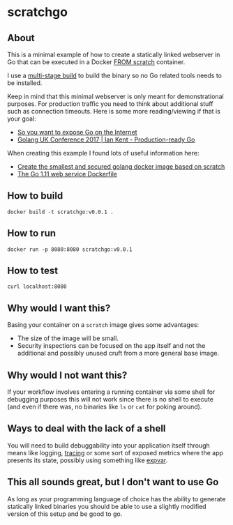 # scratchgo

## About
This is a minimal example of how to create a statically linked
webserver in Go that can be executed in a Docker [FROM scratch](https://hub.docker.com/_/scratch) container.

I use a [multi-stage build](https://docs.docker.com/develop/develop-images/multistage-build/)
to build the binary so no Go related tools needs to be installed.

Keep in mind that this minimal webserver is only meant for
demonstrational purposes. For production traffic you need to think about
additional stuff such as connection timeouts. Here is some more
reading/viewing if that is your goal:
* [So you want to expose Go on the Internet](https://blog.cloudflare.com/exposing-go-on-the-internet/)
* [Golang UK Conference 2017 | Ian Kent - Production-ready Go](https://www.youtube.com/watch?v=YF1qSfkDGAQ)

When creating this example I found lots of useful information here:
* [Create the smallest and secured golang docker image based on scratch](https://medium.com/@chemidy/create-the-smallest-and-secured-golang-docker-image-based-on-scratch-4752223b7324)
* [The Go 1.11 web service Dockerfile](https://medium.com/@pierreprinetti/the-go-1-11-dockerfile-a3218319d191)


## How to build
```
docker build -t scratchgo:v0.0.1 .
```

## How to run
```
docker run -p 8080:8080 scratchgo:v0.0.1
```

## How to test
```
curl localhost:8080
```

## Why would I want this?

Basing your container on a `scratch` image gives some advantages:
* The size of the image will be small.
* Security inspections can be focused on the app itself and not the additional and possibly unused cruft from a more general base image.

## Why would I not want this?

If your workflow involves entering a running container via some shell
for debugging purposes this will not work since there is no shell to
execute (and even if there was, no binaries like `ls` or `cat` for
poking around).

## Ways to deal with the lack of a shell

You will need to build debuggability into your application itself
through means like logging, [tracing](https://opentracing.io/) or some sort
of exposed metrics where the app presents its state, possibly using
something like [expvar](https://golang.org/pkg/expvar/).

## This all sounds great, but I don't want to use Go

As long as your programming language of choice has the ability to generate
statically linked binaries you should be able to use a slightly modified
version of this setup and be good to go.
